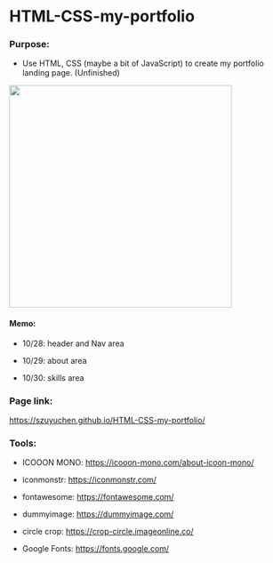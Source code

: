 # HTML-CSS-my-portfolio

### Purpose: 

- Use HTML, CSS (maybe a bit of JavaScript) to create my portfolio landing page. (Unfinished)

<img src="" width=400>

#### Memo: 

- 10/28: header and Nav area

- 10/29: about area

- 10/30: skills area

### Page link:

https://szuyuchen.github.io/HTML-CSS-my-portfolio/

### Tools:

- ICOOON MONO: https://icooon-mono.com/about-icoon-mono/

- iconmonstr: https://iconmonstr.com/

- fontawesome: https://fontawesome.com/

- dummyimage: https://dummyimage.com/

- circle crop: https://crop-circle.imageonline.co/

- Google Fonts: https://fonts.google.com/
